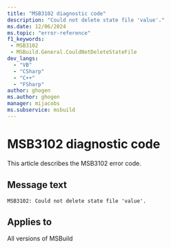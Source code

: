 ```yaml
---
title: "MSB3102 diagnostic code"
description: "Could not delete state file 'value'."
ms.date: 12/06/2024
ms.topic: "error-reference"
f1_keywords:
 - MSB3102
 - MSBuild.General.CouldNotDeleteStateFile
dev_langs:
  - "VB"
  - "CSharp"
  - "C++"
  - "FSharp"
author: ghogen
ms.author: ghogen
manager: mijacobs
ms.subservice: msbuild
---
```


# MSB3102 diagnostic code

<!-- :::ErrorDefinitionDescription::: -->
<!-- :::editable-content name="introDescription"::: -->
This article describes the MSB3102 error code.
<!-- :::editable-content-end::: -->

## Message text

```output
MSB3102: Could not delete state file 'value'.
```

<!-- :::editable-content name="postOutputDescription"::: -->
<!--
{StrBegin="MSB3102: "}
-->
<!-- :::editable-content-end::: -->
<!-- :::ErrorDefinitionDescription-end::: -->

## Applies to

All versions of MSBuild
